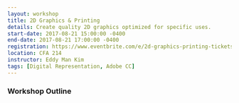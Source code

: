 ```yaml
---
layout: workshop
title: 2D Graphics & Printing
details: Create quality 2D graphics optimized for specific uses.
start-date: 2017-08-21 15:00:00 -0400
end-date: 2017-08-21 17:00:00 -0400
registration: https://www.eventbrite.com/e/2d-graphics-printing-tickets-36914608588
location: CFA 214
instructor: Eddy Man Kim
tags: [Digital Representation, Adobe CC]
---
```

### Workshop Outline

